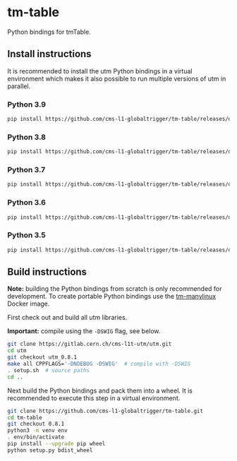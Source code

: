 # tm-table

Python bindings for tmTable.

## Install instructions

It is recommended to install the utm Python bindings in a virtual environment
which makes it also possible to run multiple versions of utm in parallel.


### Python 3.9

```bash
pip install https://github.com/cms-l1-globaltrigger/tm-table/releases/download/0.8.1/tm_table-0.8.1-cp39-cp39-manylinux1_x86_64.whl
```

### Python 3.8

```bash
pip install https://github.com/cms-l1-globaltrigger/tm-table/releases/download/0.8.1/tm_table-0.8.1-cp38-cp38-manylinux1_x86_64.whl
```

### Python 3.7

```bash
pip install https://github.com/cms-l1-globaltrigger/tm-table/releases/download/0.8.1/tm_table-0.8.1-cp37-cp37m-manylinux1_x86_64.whl
```

### Python 3.6

```bash
pip install https://github.com/cms-l1-globaltrigger/tm-table/releases/download/0.8.1/tm_table-0.8.1-cp36-cp36m-manylinux1_x86_64.whl
```

### Python 3.5

```bash
pip install https://github.com/cms-l1-globaltrigger/tm-table/releases/download/0.8.1/tm_table-0.8.1-cp35-cp35m-manylinux1_x86_64.whl
```

## Build instructions

**Note:** building the Python bindings from scratch is only recommended for
development. To create portable Python bindings use the [tm-manylinux](https://github.com/cms-l1-globaltrigger/tm-manylinux) Docker image.

First check out and build all utm libraries.

**Important:** compile using the `-DSWIG` flag, see below.

```bash
git clone https://gitlab.cern.ch/cms-l1t-utm/utm.git
cd utm
git checkout utm_0.8.1
make all CPPFLAGS='-DNDEBUG -DSWIG'  # compile with -DSWIG
. setup.sh  # source paths
cd ..
```

Next build the Python bindings and pack them into a wheel. It is recommended to execute this step in a virtual environment.

```bash
git clone https://github.com/cms-l1-globaltrigger/tm-table.git
cd tm-table
git checkout 0.8.1
python3 -m venv env
. env/bin/activate
pip install --upgrade pip wheel
python setup.py bdist_wheel
```
